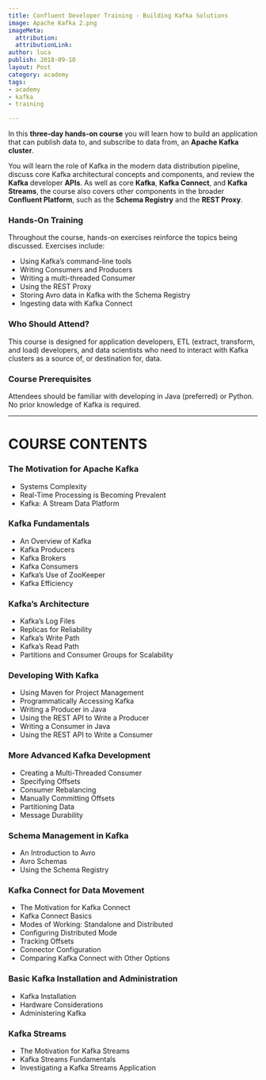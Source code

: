 ```yaml
---
title: Confluent Developer Training - Building Kafka Solutions
image: Apache Kafka 2.png
imageMeta:
  attribution: 
  attributionLink: 
author: luca
publish: 2018-09-10
layout: Post
category: academy
tags:
- academy
- kafka
- training

---
```

In this **three-day hands-on course** you will learn how to build an application that can publish data to, and subscribe to data from, an **Apache Kafka cluster**.

You will learn the role of Kafka in the modern data distribution pipeline, discuss core Kafka architectural concepts and components, and review the **Kafka** developer **APIs**. As well as core **Kafka**, **Kafka Connect**, and **Kafka Streams**, the course also covers other components in the broader **Confluent Platform**, such as the **Schema Registry** and the **REST Proxy**.

### Hands-On Training

Throughout the course, hands-on exercises reinforce the topics being discussed. Exercises include:

* Using Kafka’s command-line tools
* Writing Consumers and Producers
* Writing a multi-threaded Consumer
* Using the REST Proxy
* Storing Avro data in Kafka with the Schema Registry
* Ingesting data with Kafka Connect

### Who Should Attend?

This course is designed for application developers, ETL (extract, transform, and load) developers, and data scientists who need to interact with Kafka clusters as a source of, or destination for, data.

### Course Prerequisites

Attendees should be familiar with developing in Java (preferred)
or Python. No prior knowledge of Kafka is required.

***

# COURSE CONTENTS

### The Motivation for Apache Kafka

* Systems Complexity
* Real-Time Processing is Becoming Prevalent
* Kafka: A Stream Data Platform

### Kafka Fundamentals

* An Overview of Kafka
* Kafka Producers
* Kafka Brokers
* Kafka Consumers
* Kafka’s Use of ZooKeeper
* Kafka Efficiency

### Kafka’s Architecture

* Kafka’s Log Files
* Replicas for Reliability
* Kafka’s Write Path
* Kafka’s Read Path
* Partitions and Consumer Groups for Scalability

### Developing With Kafka

* Using Maven for Project Management
* Programmatically Accessing Kafka
* Writing a Producer in Java
* Using the REST API to Write a Producer
* Writing a Consumer in Java
* Using the REST API to Write a Consumer

### More Advanced Kafka Development

* Creating a Multi-Threaded Consumer
* Specifying Offsets
* Consumer Rebalancing
* Manually Committing Offsets
* Partitioning Data
* Message Durability

### Schema Management in Kafka

* An Introduction to Avro
* Avro Schemas
* Using the Schema Registry

### Kafka Connect for Data Movement

* The Motivation for Kafka Connect
* Kafka Connect Basics
* Modes of Working: Standalone and Distributed
* Configuring Distributed Mode
* Tracking Offsets
* Connector Configuration
* Comparing Kafka Connect with Other Options

### Basic Kafka Installation and Administration

* Kafka Installation
* Hardware Considerations
* Administering Kafka

### Kafka Streams

* The Motivation for Kafka Streams
* Kafka Streams Fundamentals
* Investigating a Kafka Streams Application